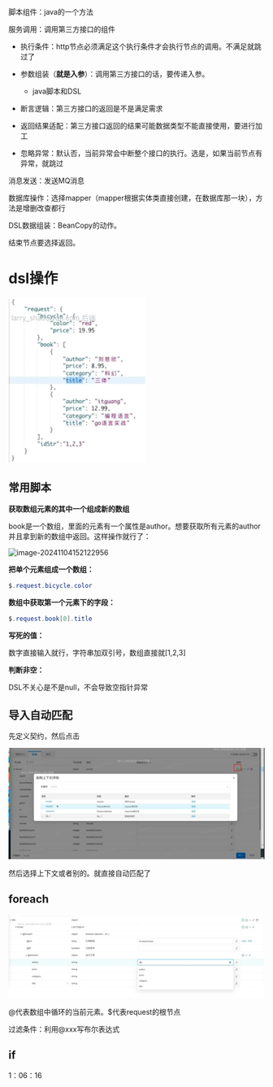 脚本组件：java的一个方法

服务调用：调用第三方接口的组件

* 执行条件：http节点必须满足这个执行条件才会执行节点的调用。不满足就跳过了

* 参数组装（**就是入参**）：调用第三方接口的话，要传递入参。
  * java脚本和DSL
* 断言逻辑：第三方接口的返回是不是满足需求
* 返回结果适配：第三方接口返回的结果可能数据类型不能直接使用，要进行加工
* 忽略异常：默认否，当前异常会中断整个接口的执行。选是，如果当前节点有异常，就跳过

消息发送：发送MQ消息

数据库操作：选择mapper（mapper根据实体类直接创建，在数据库那一块），方法是增删改查都行

DSL数据组装：BeanCopy的动作。

结束节点要选择返回。

# dsl操作

![image-20241104155807253](./assets/image-20241104155807253.png)

## 常用脚本

**获取数组元素的其中一个组成新的数组**

book是一个数组，里面的元素有一个属性是author。想要获取所有元素的author并且拿到新的数组中返回。这样操作就行了：

![image-20241104152122956](../../../../../Library/Application%20Support/typora-user-images/image-20241104152122956.png)

**把单个元素组成一个数组：**

```java
$.request.bicycle.color
```

**数组中获取第一个元素下的字段：**

```java
$.request.book[0].title
```

**写死的值：**

数字直接输入就行，字符串加双引号，数组直接就[1,2,3]

**判断非空：**

DSL不关心是不是null，不会导致空指针异常

## 导入自动匹配

先定义契约，然后点击

![image-20241104160534135](./assets/image-20241104160534135.png)

然后选择上下文或者别的。就直接自动匹配了

## foreach

![image-20241104161009142](./assets/image-20241104161009142.png)

@代表数组中循环的当前元素。$代表request的根节点

过滤条件：利用@xxx写布尔表达式

## if

1：06：16	

